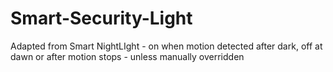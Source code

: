 Smart-Security-Light
====================

Adapted from Smart NightLIght - on when motion detected after dark, off at dawn or after motion stops - unless manually overridden
